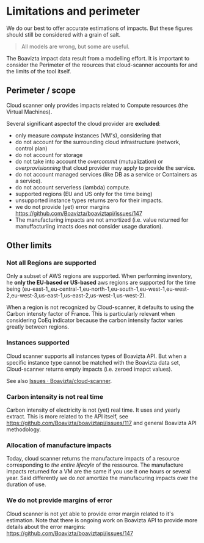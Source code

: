 # Limitations and perimeter

We do our best to offer accurate estimations of impacts.
But these figures should  still be considered with a grain of salt.

> All models are wrong, but some are useful.

The Boavizta impact data result from a modelling effort. It is important to consider the Perimeter of the reources that cloud-scanner accounts for and the limits of the tool itself.

## Perimeter / scope

Cloud scanner only provides impacts related to Compute resources (the Virtual Machines).

Several significant aspectof the cloud provider are **excluded**:

- only measure _compute_ instances (VM's), considering that
- do not account for the surrounding cloud infrastructure (network, control plan)
- do not account for storage
- do not take into account the _overcommit_ (mutualization) or _overprovisionning_ that cloud provider may apply to provide the service.
- do not account managed services (like DB as a service or Containers as a service).
- do not account serverless (lambda) compute.
- supported regions (EU and US only for the time being)
- unsupported instance types returns zero for their impacts.
- we do not provide (yet) error margins https://github.com/Boavizta/boaviztapi/issues/147
- The manufacturing impacts are not amortized (i.e. value returned for manuffacturiing imacts does not consider usage duration).

## Other limits

### Not all Regions are supported

Only a subset of AWS regions are supported.
When performing inventory, he **only the EU-based or US-based** aws regions are supported for the time being (eu-east-1,,eu-central-1,eu-north-1,eu-south-1,eu-west-1,eu-west-2,eu-west-3,us-east-1,us-east-2,us-west-1,us-west-2).

When a region is not recognized by Cloud-scanner, it defaults to using the Carbon intensty factor of France.
This is particularly relevant when considering CoEq indicator because the carbon intensity factor varies greatly between regions.

### Instances supported

Cloud scanner supports all instances types of Boavizta API. But when a specific instance type cannot be matched with the Boavizta data set,
Cloud-scanner returns empty impacts (i.e. zeroed imapct values).

See also [Issues · Boavizta/cloud-scanner](https://github.com/Boavizta/cloud-scanner/issues).

### Carbon intensity is not real time

Carbon intensity of electricity is not (yet) real time. It uses and yearly extract. This is more related to the API itself, see <https://github.com/Boavizta/boaviztapi/issues/117> and general Boavizta API methodology.

### Allocation of manufacture impacts

Today, cloud scanner returns the manufacture impacts of a resource corresponding to *the entire lifecyle* of the ressource. The manufacture impacts returned for a VM are the same if you use it one hours or several year. Said differently we do *not* amortize the manufacuring impacts over the duration of use.

### We do not provide margins of error

Cloud scanner is not yet able to provide error margin related to it's estimation. Note that there is ongoing work on Boavizta API to provide more details about the error margins: <https://github.com/Boavizta/boaviztapi/issues/147>
